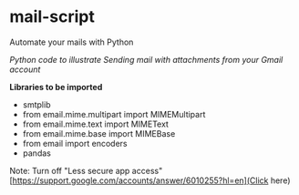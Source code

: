 # mail-script
Automate your mails with Python


*Python code to illustrate Sending mail with attachments from your Gmail account*

**Libraries to be imported**
- smtplib 
- from email.mime.multipart import MIMEMultipart 
- from email.mime.text import MIMEText 
- from email.mime.base import MIMEBase 
- from email import encoders 
- pandas


Note: Turn off "Less secure app access" [https://support.google.com/accounts/answer/6010255?hl=en](Click here)
